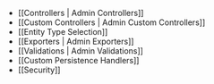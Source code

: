 - [[Controllers | Admin Controllers]]
- [[Custom Controllers | Admin Custom Controllers]]
- [[Entity Type Selection]]
- [[Exporters | Admin Exporters]]
- [[Validations | Admin Validations]]
- [[Custom Persistence Handlers]]
- [[Security]]
